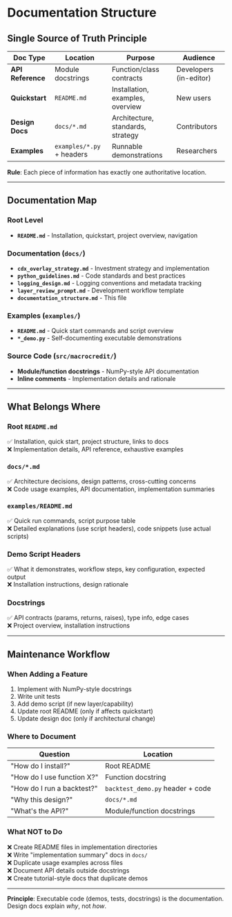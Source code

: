 # Documentation Structure

## Single Source of Truth Principle

| Doc Type | Location | Purpose | Audience |
|----------|----------|---------|----------|
| **API Reference** | Module docstrings | Function/class contracts | Developers (in-editor) |
| **Quickstart** | `README.md` | Installation, examples, overview | New users |
| **Design Docs** | `docs/*.md` | Architecture, standards, strategy | Contributors |
| **Examples** | `examples/*.py` + headers | Runnable demonstrations | Researchers |

**Rule**: Each piece of information has exactly one authoritative location.

---

## Documentation Map

### Root Level
- **`README.md`** - Installation, quickstart, project overview, navigation

### Documentation (`docs/`)
- **`cdx_overlay_strategy.md`** - Investment strategy and implementation
- **`python_guidelines.md`** - Code standards and best practices
- **`logging_design.md`** - Logging conventions and metadata tracking
- **`layer_review_prompt.md`** - Development workflow template
- **`documentation_structure.md`** - This file

### Examples (`examples/`)
- **`README.md`** - Quick start commands and script overview
- **`*_demo.py`** - Self-documenting executable demonstrations

### Source Code (`src/macrocredit/`)
- **Module/function docstrings** - NumPy-style API documentation
- **Inline comments** - Implementation details and rationale

---

## What Belongs Where

### Root `README.md`
✅ Installation, quick start, project structure, links to docs  
❌ Implementation details, API reference, exhaustive examples

### `docs/*.md`
✅ Architecture decisions, design patterns, cross-cutting concerns  
❌ Code usage examples, API documentation, implementation summaries

### `examples/README.md`
✅ Quick run commands, script purpose table  
❌ Detailed explanations (use script headers), code snippets (use actual scripts)

### Demo Script Headers
✅ What it demonstrates, workflow steps, key configuration, expected output  
❌ Installation instructions, design rationale

### Docstrings
✅ API contracts (params, returns, raises), type info, edge cases  
❌ Project overview, installation instructions

---

## Maintenance Workflow

### When Adding a Feature

1. Implement with NumPy-style docstrings
2. Write unit tests
3. Add demo script (if new layer/capability)
4. Update root README (only if affects quickstart)
5. Update design doc (only if architectural change)

### Where to Document

| Question | Location |
|----------|----------|
| "How do I install?" | Root README |
| "How do I use function X?" | Function docstring |
| "How do I run a backtest?" | `backtest_demo.py` header + code |
| "Why this design?" | `docs/*.md` |
| "What's the API?" | Module/function docstrings |

### What NOT to Do

❌ Create README files in implementation directories  
❌ Write "implementation summary" docs in `docs/`  
❌ Duplicate usage examples across files  
❌ Document API details outside docstrings  
❌ Create tutorial-style docs that duplicate demos

---

**Principle**: Executable code (demos, tests, docstrings) is the documentation. Design docs explain *why*, not *how*.
